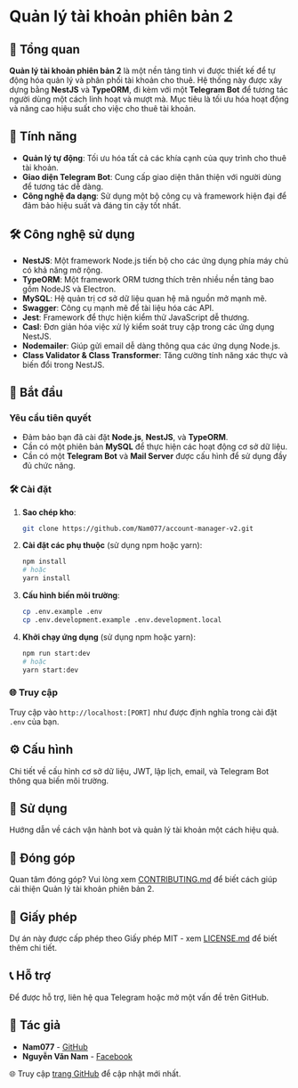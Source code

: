 
# Quản lý tài khoản phiên bản 2

## 🌟 Tổng quan
**Quản lý tài khoản phiên bản 2** là một nền tảng tinh vi được thiết kế để tự động hóa quản lý và phân phối tài khoản cho thuê. Hệ thống này được xây dựng bằng **NestJS** và **TypeORM**, đi kèm với một **Telegram Bot** để tương tác người dùng một cách linh hoạt và mượt mà. Mục tiêu là tối ưu hóa hoạt động và nâng cao hiệu suất cho việc cho thuê tài khoản.

## 🚀 Tính năng
- **Quản lý tự động**: Tối ưu hóa tất cả các khía cạnh của quy trình cho thuê tài khoản.
- **Giao diện Telegram Bot**: Cung cấp giao diện thân thiện với người dùng để tương tác dễ dàng.
- **Công nghệ đa dạng**: Sử dụng một bộ công cụ và framework hiện đại để đảm bảo hiệu suất và đáng tin cậy tốt nhất.

## 🛠 Công nghệ sử dụng
- **NestJS**: Một framework Node.js tiến bộ cho các ứng dụng phía máy chủ có khả năng mở rộng.
- **TypeORM**: Một framework ORM tương thích trên nhiều nền tảng bao gồm NodeJS và Electron.
- **MySQL**: Hệ quản trị cơ sở dữ liệu quan hệ mã nguồn mở mạnh mẽ.
- **Swagger**: Công cụ mạnh mẽ để tài liệu hóa các API.
- **Jest**: Framework để thực hiện kiểm thử JavaScript dễ thương.
- **Casl**: Đơn giản hóa việc xử lý kiểm soát truy cập trong các ứng dụng NestJS.
- **Nodemailer**: Giúp gửi email dễ dàng thông qua các ứng dụng Node.js.
- **Class Validator & Class Transformer**: Tăng cường tính năng xác thực và biến đổi trong NestJS.

## 🔧 Bắt đầu

### Yêu cầu tiên quyết
- Đảm bảo bạn đã cài đặt **Node.js**, **NestJS**, và **TypeORM**.
- Cần có một phiên bản **MySQL** để thực hiện các hoạt động cơ sở dữ liệu.
- Cần có một **Telegram Bot** và **Mail Server** được cấu hình để sử dụng đầy đủ chức năng.

### 🛠 Cài đặt
1. **Sao chép kho**: 
    ```bash
    git clone https://github.com/Nam077/account-manager-v2.git
    ```
2. **Cài đặt các phụ thuộc** (sử dụng npm hoặc yarn):
    ```bash
    npm install
    # hoặc
    yarn install
    ```
3. **Cấu hình biến môi trường**:
    ```bash
    cp .env.example .env
    cp .env.development.example .env.development.local
    ```
4. **Khởi chạy ứng dụng** (sử dụng npm hoặc yarn):
    ```bash
    npm run start:dev
    # hoặc
    yarn start:dev
    ```

### 🌐 Truy cập
Truy cập vào `http://localhost:[PORT]` như được định nghĩa trong cài đặt `.env` của bạn.

## ⚙️ Cấu hình
Chi tiết về cấu hình cơ sở dữ liệu, JWT, lập lịch, email, và Telegram Bot thông qua biến môi trường.

## 📝 Sử dụng
Hướng dẫn về cách vận hành bot và quản lý tài khoản một cách hiệu quả.

## 🤝 Đóng góp
Quan tâm đóng góp? Vui lòng xem [CONTRIBUTING.md](CONTRIBUTING.md) để biết cách giúp cải thiện Quản lý tài khoản phiên bản 2.

## 📜 Giấy phép
Dự án này được cấp phép theo Giấy phép MIT - xem [LICENSE.md](LICENSE.md) để biết thêm chi tiết.

## 📞 Hỗ trợ
Để được hỗ trợ, liên hệ qua Telegram hoặc mở một vấn đề trên GitHub.

## 👤 Tác giả
- **Nam077** - [GitHub](http://github.com/Nam077)
- **Nguyễn Văn Nam** - [Facebook](http://facebook.com/nam077.me)

🌐 Truy cập [trang GitHub](https://github.com/Nam077/account-manager-v2) để cập nhật mới nhất.

